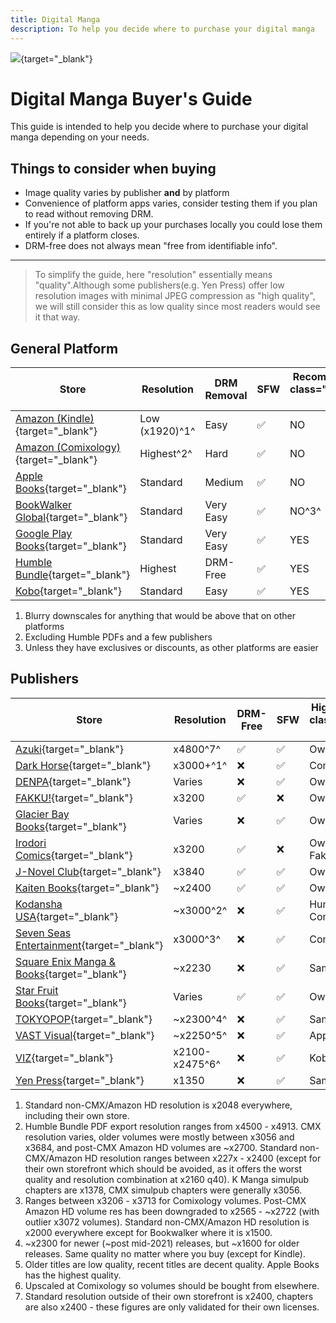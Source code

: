 ```yaml
---
title: Digital Manga
description: To help you decide where to purchase your digital manga
---
```

![](https://cdn.apollo.moe/img/digim.png){target="_blank"}

# Digital Manga Buyer's Guide
This guide is intended to help you decide where to purchase your digital manga depending on your needs.


## Things to consider when buying
- Image quality varies by publisher **and** by platform
- Convenience of platform apps varies, consider testing them if you plan to read without removing DRM.
- If you're not able to back up your purchases locally you could lose them entirely if a platform closes.
- DRM-free does not always mean "free from identifiable info".
---

> To simplify the guide, here "resolution" essentially means "quality".Although some publishers(e.g. Yen Press) offer low resolution images with minimal JPEG compression as "high quality", we will still consider this as low quality since most readers would see it that way.

## General Platform
Store | Resolution | DRM Removal | SFW | Recommended { class="compact" } |
--- | --- | --- | --- | --- |
[Amazon (Kindle)](https://www.amazon.com/kindle-dbs/comics-store/home/){target="_blank"} | Low (x1920)^1^ | Easy | ✅ | NO
[Amazon  (Comixology)](https://www.amazon.com/kindle-dbs/comics-store/home/){target="_blank"} | Highest^2^ | Hard | ✅ | NO
[Apple Books](https://www.apple.com/apple-books/){target="_blank"}|Standard | Medium | ✅ | NO
[BookWalker Global](https://global.bookwalker.jp/){target="_blank"}| Standard| Very Easy | ✅ | NO^3^
[Google Play Books](https://play.google.com/books){target="_blank"}| Standard| Very Easy | ✅ | YES
[Humble Bundle](https://www.humblebundle.com/){target="_blank"}|Highest | DRM-Free| ✅ | YES
[Kobo](https://www.kobo.com/){target="_blank"}|Standard | Easy | ✅ | YES

1. Blurry downscales for anything that would be above that on other platforms
2. Excluding Humble PDFs and a few publishers
3. Unless they have exclusives or discounts, as other platforms are easier



## Publishers
Store | Resolution | DRM-Free | SFW | Highest Quality { class="compact" } |
--- | --- | --- | --- | --- |
[Azuki](https://www.azuki.co/){target="_blank"}|x4800^7^|✅|✅|Own Store
[Dark Horse](https://digital.darkhorse.com/){target="_blank"}|x3000+^1^ | ❌ | ✅ | Comixology
[DENPA](https://denpa.pub/){target="_blank"}|Varies | ❌ | ✅ | Own Store
[FAKKU!](https://www.fakku.net/){target="_blank"}| x3200 | ✅ | ❌ | Own Store
[Glacier Bay Books](https://glacierbaybooks.com/){target="_blank"}|Varies | ❌ | ✅ | Own Store
[Irodori Comics](https://irodoricomics.com/){target="_blank"}|x3200 | ✅ | ❌ | Own Store / Fakku
[J-Novel Club](https://j-novel.club/){target="_blank"}|x3840 | ✅ | ✅ | Own Store
[Kaiten Books](https://www.kaitenbooks.com/){target="_blank"}|~x2400 | ✅ | ✅ | Own Store
[Kodansha USA](https://kodansha.us/){target="_blank"}|~x3000^2^ | ❌ | ✅ | Humble Bundle / Comixology
[Seven Seas Entertainment](https://sevenseasentertainment.com/){target="_blank"} |x3000^3^ |❌|✅|Comixology
[Square Enix Manga & Books](https://squareenixmangaandbooks.square-enix-games.com/en-us){target="_blank"}| ~x2230 |❌|✅| Same Everywhere
[Star Fruit Books](https://starfruitbooks.com/){target="_blank"}|Varies|✅|✅|Own Store
[TOKYOPOP](https://tokyopop.com/){target="_blank"}|~x2300^4^|❌|✅| Same Everywhere
[VAST Visual](https://vastmanga.com/){target="_blank"}|~x2250^5^ | ❌|✅| Apple Books
[VIZ](https://www.viz.com/read){target="_blank"}|x2100-x2475^6^ | ❌ | ✅ | Kobo
[Yen Press](https://yenpress.com/){target="_blank"}|x1350 |❌|✅| Same Everywhere

1. Standard non-CMX/Amazon HD resolution is x2048 everywhere, including their own store.
2. Humble Bundle PDF export resolution ranges from x4500 - x4913. CMX resolution varies, older volumes were mostly between x3056 and x3684, and post-CMX Amazon HD volumes are ~x2700. Standard non-CMX/Amazon HD resolution ranges between x227x - x2400 (except for their own storefront which should be avoided, as it offers the worst quality and resolution combination at x2160 q40). K Manga simulpub chapters are x1378, CMX simulpub chapters were generally x3056.
3. Ranges between x3206 - x3713 for Comixology volumes. Post-CMX Amazon HD volume res has been downgraded to x2565 - ~x2722 (with outlier x3072 volumes). Standard non-CMX/Amazon HD resolution is x2000 everywhere except for Bookwalker where it is x1500.
4. ~x2300 for newer (~post mid-2021) releases, but ~x1600 for older releases. Same quality no matter where you buy (except for Kindle).
5. Older titles are low quality, recent titles are decent quality. Apple Books has the highest quality.
6. Upscaled at Comixology so volumes should be bought from elsewhere.
7. Standard resolution outside of their own storefront is x2400, chapters are also x2400 - these figures are only validated for their own licenses.
